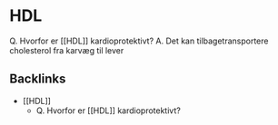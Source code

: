 # HDL
Q. Hvorfor er [[HDL]] kardioprotektivt?
A. Det kan tilbagetransportere cholesterol fra karvæg til lever

## Backlinks
* [[HDL]]
	* Q. Hvorfor er [[HDL]] kardioprotektivt?

<!-- #anki/tag/med/Endocrinology #anki/deck/Medicine #anki/tag/med/Cardiology -->

<!-- {BearID:0442166D-EE9B-47D0-A14F-856E9044A5BF-609-0000085B82EC9D3A} -->
